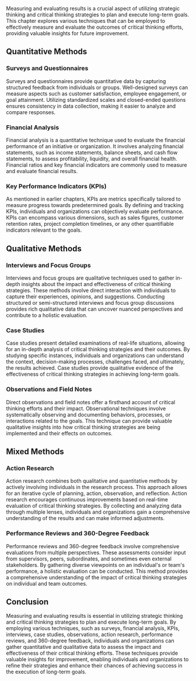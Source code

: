 
Measuring and evaluating results is a crucial aspect of utilizing strategic thinking and critical thinking strategies to plan and execute long-term goals. This chapter explores various techniques that can be employed to effectively measure and evaluate the outcomes of critical thinking efforts, providing valuable insights for future improvement.

Quantitative Methods
--------------------

### Surveys and Questionnaires

Surveys and questionnaires provide quantitative data by capturing structured feedback from individuals or groups. Well-designed surveys can measure aspects such as customer satisfaction, employee engagement, or goal attainment. Utilizing standardized scales and closed-ended questions ensures consistency in data collection, making it easier to analyze and compare responses.

### Financial Analysis

Financial analysis is a quantitative technique used to evaluate the financial performance of an initiative or organization. It involves analyzing financial statements, such as income statements, balance sheets, and cash flow statements, to assess profitability, liquidity, and overall financial health. Financial ratios and key financial indicators are commonly used to measure and evaluate financial results.

### Key Performance Indicators (KPIs)

As mentioned in earlier chapters, KPIs are metrics specifically tailored to measure progress towards predetermined goals. By defining and tracking KPIs, individuals and organizations can objectively evaluate performance. KPIs can encompass various dimensions, such as sales figures, customer retention rates, project completion timelines, or any other quantifiable indicators relevant to the goals.

Qualitative Methods
-------------------

### Interviews and Focus Groups

Interviews and focus groups are qualitative techniques used to gather in-depth insights about the impact and effectiveness of critical thinking strategies. These methods involve direct interaction with individuals to capture their experiences, opinions, and suggestions. Conducting structured or semi-structured interviews and focus group discussions provides rich qualitative data that can uncover nuanced perspectives and contribute to a holistic evaluation.

### Case Studies

Case studies present detailed examinations of real-life situations, allowing for an in-depth analysis of critical thinking strategies and their outcomes. By studying specific instances, individuals and organizations can understand the context, decision-making processes, challenges faced, and ultimately, the results achieved. Case studies provide qualitative evidence of the effectiveness of critical thinking strategies in achieving long-term goals.

### Observations and Field Notes

Direct observations and field notes offer a firsthand account of critical thinking efforts and their impact. Observational techniques involve systematically observing and documenting behaviors, processes, or interactions related to the goals. This technique can provide valuable qualitative insights into how critical thinking strategies are being implemented and their effects on outcomes.

Mixed Methods
-------------

### Action Research

Action research combines both qualitative and quantitative methods by actively involving individuals in the research process. This approach allows for an iterative cycle of planning, action, observation, and reflection. Action research encourages continuous improvements based on real-time evaluation of critical thinking strategies. By collecting and analyzing data through multiple lenses, individuals and organizations gain a comprehensive understanding of the results and can make informed adjustments.

### Performance Reviews and 360-Degree Feedback

Performance reviews and 360-degree feedback involve comprehensive evaluations from multiple perspectives. These assessments consider input from supervisors, peers, subordinates, and sometimes even external stakeholders. By gathering diverse viewpoints on an individual's or team's performance, a holistic evaluation can be conducted. This method provides a comprehensive understanding of the impact of critical thinking strategies on individual and team outcomes.

Conclusion
----------

Measuring and evaluating results is essential in utilizing strategic thinking and critical thinking strategies to plan and execute long-term goals. By employing various techniques, such as surveys, financial analysis, KPIs, interviews, case studies, observations, action research, performance reviews, and 360-degree feedback, individuals and organizations can gather quantitative and qualitative data to assess the impact and effectiveness of their critical thinking efforts. These techniques provide valuable insights for improvement, enabling individuals and organizations to refine their strategies and enhance their chances of achieving success in the execution of long-term goals.

